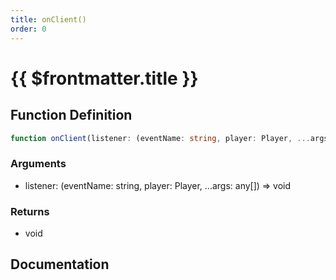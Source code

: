 ```yaml
---
title: onClient()
order: 0
---
```


# {{ $frontmatter.title }}

<!--@include: ./onClient_partial_header.md-->

## Function Definition

```ts
function onClient(listener: (eventName: string, player: Player, ...args: any[]) => void): void;
```

### Arguments

* listener: (eventName: string, player: Player, ...args: any[]) =\> void

### Returns

* void

## Documentation

<!--@include: ./onClient_partial_footer.md-->
